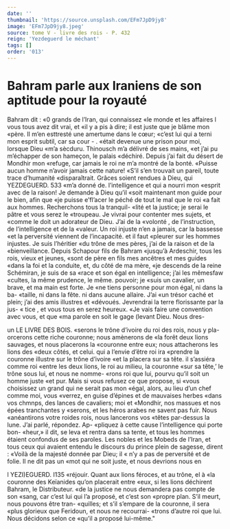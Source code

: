 ```yaml
---
date: ''
thumbnail: 'https://source.unsplash.com/EFm7JpD9jy8'
image: 'EFm7JpD9jy8.jpeg'
source: tome V - livre des rois - P. 432
reign: 'Yezdeguerd le méchant'
tags: []
order: '013'
---
```


# Bahram parle aux Iraniens de son aptitude pour la royauté

Bahram dit : «0 grands de l’Iran, qui connaissez «le monde et les affaires l vous tous avez dit vrai, et «il y a pis à dire; il est juste que je blâme mon «père. Il m’en esttresté une amertume dans le cœur;
«c’est lui qui a terni mon esprit subtil, car sa cour -
. «était devenue une prison pour moi, lorsque Dieu «m’a sècduru. Thinousch m’a délivré de ses mains,
«et j’ai pu m’échapper de son hameçon, le palais «déchiré. Depuis j’ai fait du désert de Mondhir mon «refuge, car jamais le roi ne m’a montré de la bonté. «Puisse aucun homme n’avoir jamais cette nature! «S’il s’en trouvait un pareil, toute trace d’humanité «disparaîtrait. Grâces soient rendues à Dieu, qui
YEZDEGUERD. 533 «m’a donné de. l’intelligence et qui a nourri mon
«esprit avec de la raison! Je demande à Dieu qu’il
«soit maintenant mon guide pour le bien, afin que «je puisse e’fl’acer le péché de tout le mal que le roi
«a fait aux hommes. Recherchons tous la tranquil- «lité et la justice; je serai le pâtre et vous serez le «troupeau. Je vivrai pour contenter mes sujets, et «comme le doit un adorateur de Dieu. J’ai de la «volonté , de l’instruction, de l’intelligence et de la
«valeur. Un roi injuste n’en a jamais, car la bassesse «et la perversité viennent de l’incapacité. et il faut «pleurer sur les hommes injustes. Je suis l’héritier
«du trône de mes pères, j’ai de la raison et de la «bienveillance. Depuis Schapour fils de Bahram «jusqu’à Ardeschir, tous les rois, vieux et jeunes, «sont de père en fils mes ancêtres et mes guides «dans la foi et la conduite, et, du côté de ma mère,
«je descends de la reine Schémiran, je suis de sa «race et son égal en intelligence; j’ai les mêmesfaw «cultes, la même prudence, le même. pouvoir; je «suis un cavalier, un brave, et ma main est forte. Je «ne tiens personne pour mon égal, ni dans la ba- «taille, ni dans la fête. ni dans aucune allaire. J’ai
«un trésor caché et plein; j’ai des amis illustres et
«dévoués. Jevrendrai la terre florissante par la jus-
« tice , et vous tous en serez heureux.
«Je vais faire une convention avec vous, et que
«ma parole en soit le gage (levant Dieu. Nous dres-

un LE LIVRE DES BOIS.
«serons le trône d’ivoire du roi des rois, nous y pla-
orcerons cette riche couronne; nous amènerons de «la forêt deux lions sauvages, et nous placerons la «couronne entre eux; nous attacherons les lions des «deux côtés, et celui. qui a l’envie d’être roi ira
«prendre la couronne illustre sur le trône d’ivoire
«et la placera sur sa tête. il s’assiéra comme roi
«entre les deux lions, le roi au milieu, la couronne «sur sa tête,’ le trône sous lui, et nous ne nomme-
«rons roi que lui, pourvu qu’il soit un homme juste «et pur. Mais si vous refusez ce que propose, si «vous choisissez un grand qui ne serait pas mon «égal, alors, au lieu d’un chef comme moi, vous «verrez, en guise d’épines et de mauvaises herbes «dans vos chmnps, des lances de cavaliers; moi et «Mondhir, nos massues et nos épées tranchantes y «serons, et les héros arabes ne savent pas fuir. Nous «anéantirons votre roides rois, nous lancerons vos «têtes par-dessus la lune. J’ai parlé, répondez. Ap- «pliquez à cette cause l’intelligence qui porte bon- «heur,»
il dit, se leva et rentra dans sa tente, et tous les hommes étaient confondus de ses paroles. Les nobles
et les Mobeds de l’Iran, et tous ceux qui avaient
entendu le discours du prince plein de sagesse, dirent : «Voilà de la majesté donnée par Dieu; il
« n’y a pas de perversité et de folie. Il ne dit pas un
«mot qui ne soit juste, et nous devrions nous en

l YEZI)EGUERD. I135 «réjouir. Quant aux lions féroces, et au trône, el à
«la couronne des Keïanides qu’on placerait entre «eux, si les lions déchirent Bahram, le Distributeur. «de la justice ne nous demandera pas compte de son «sang, car c’est lui qui l’a proposé, et c’est son
«propre plan. S’il meurt, nous pouvons être tran- «quilles; et s’il s’empare de la couronne, il sera
«plus glorieux que Feridoun, et nous ne recourrai- «trons d’autre roi que lui. Nous décidons selon ce
«qu’il a proposé lui-même."
